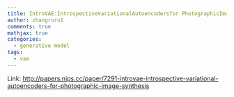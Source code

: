 ```yaml
---
title: IntroVAE:IntrospectiveVariationalAutoencodersfor PhotographicImageSynthesis
author: zhangruru1
comments: true
mathjax: true
categories: 
  - generative model
tags:
  - vae
---
```

Link: <http://papers.nips.cc/paper/7291-introvae-introspective-variational-autoencoders-for-photographic-image-synthesis>

